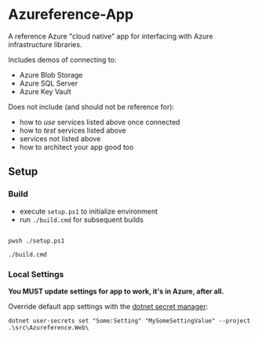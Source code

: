 # Azureference-App

A reference Azure "cloud native" app for interfacing with Azure infrastructure libraries.

Includes demos of connecting to:

- Azure Blob Storage
- Azure SQL Server
- Azure Key Vault

Does not include (and should not be reference for):

- how to _use_ services listed above once connected
- how to _test_ services listed above
- services not listed above
- how to architect your app good too

## Setup

### Build

- execute `setup.ps1` to initialize environment
- run `./build.cmd` for subsequent builds

```shell

pwsh ./setup.ps1

./build.cmd
```

### Local Settings

**You MUST update settings for app to work, it's in Azure, after all.**

Override default app settings with the [dotnet secret manager](https://docs.microsoft.com/en-us/aspnet/core/security/app-secrets?view=aspnetcore-3.1&tabs=windows#set-a-secret):

```shell
dotnet user-secrets set "Some:Setting" "MySomeSettingValue" --project .\src\Azureference.Web\
```
